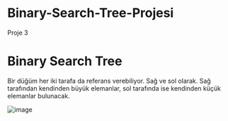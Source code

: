# Binary-Search-Tree-Projesi
Proje 3



# Binary Search Tree
Bir düğüm her iki tarafa da referans verebiliyor. Sağ ve sol olarak. Sağ tarafından kendinden büyük elemanlar, sol tarafında ise kendinden küçük elemanlar bulunacak.

![image](https://user-images.githubusercontent.com/74679830/150769561-04e74ddc-d51d-4844-9581-f3e91f567f52.png)



